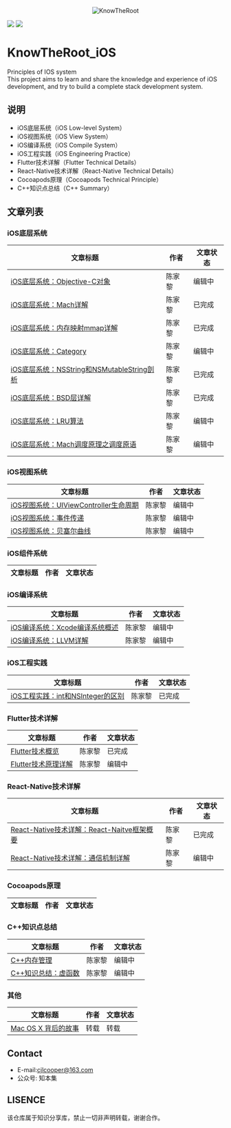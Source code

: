 <p align="center" >
  <img src="https://github.com/knowtheroot/KnowTheRoot_iOS/blob/master/Resources/Imgs/Main_Banner.png" alt="KnowTheRoot" title="KnowTheRoot">
</p>

![](https://img.shields.io/badge/stars-100%2B-green.svg)
![](https://img.shields.io/badge/issues-5%20open-orange.svg)
# KnowTheRoot_iOS
Principles of IOS system  
This project aims to learn and share the knowledge and experience of iOS development, and try to build a complete stack development system.

## 说明

- iOS底层系统（iOS Low-level System）
- iOS视图系统（iOS View System）
- iOS编译系统（iOS Compile System）
- iOS工程实践（iOS Engineering Practice）
- Flutter技术详解（Flutter Technical Details）
- React-Native技术详解（React-Native Technical Details）
- Cocoapods原理（Cocoapods Technical Principle）
- C++知识点总结（C++ Summary）

## 文章列表

### iOS底层系统  
| 文章标题 | 作者 | 文章状态 |
| ------ | ------ | ------ |
| [iOS底层系统：Objective-C对象](https://github.com/knowtheroot/KnowTheRoot_iOS/blob/master/iOS%E5%BA%95%E5%B1%82%E7%B3%BB%E7%BB%9F/iOS%E5%BA%95%E5%B1%82%E7%B3%BB%E7%BB%9F%EF%BC%9AObjective-C%E5%AF%B9%E8%B1%A1.md)| 陈家黎 | 编辑中 |
| [iOS底层系统：Mach详解](https://github.com/knowtheroot/KnowTheRoot_iOS/blob/master/iOS%E5%BA%95%E5%B1%82%E7%B3%BB%E7%BB%9F/iOS%E5%BA%95%E5%B1%82%E7%B3%BB%E7%BB%9F%EF%BC%9AMach%E8%AF%A6%E8%A7%A3.md)| 陈家黎 | 已完成 |
| [iOS底层系统：内存映射mmap详解](https://github.com/knowtheroot/KnowTheRoot_iOS/blob/master/iOS%E5%BA%95%E5%B1%82%E7%B3%BB%E7%BB%9F/iOS%E5%BA%95%E5%B1%82%E7%B3%BB%E7%BB%9F%EF%BC%9A%E5%86%85%E5%AD%98%E6%98%A0%E5%B0%84mmap%E8%AF%A6%E8%A7%A3.md) | 陈家黎 | 已完成 |
| [iOS底层系统：Category](https://github.com/knowtheroot/KnowTheRoot_iOS/blob/master/iOS%E5%BA%95%E5%B1%82%E7%B3%BB%E7%BB%9F/iOS%E5%BA%95%E5%B1%82%E7%B3%BB%E7%BB%9F%EF%BC%9ACategory.md) | 陈家黎 | 编辑中 |
| [iOS底层系统：NSString和NSMutableString剖析](https://github.com/knowtheroot/KnowTheRoot_iOS/blob/master/iOS%E5%BA%95%E5%B1%82%E7%B3%BB%E7%BB%9F/iOS%E5%BA%95%E5%B1%82%E7%B3%BB%E7%BB%9F%EF%BC%9ANSString%E5%92%8CNSMutableString%E5%89%96%E6%9E%90.md) | 陈家黎 | 已完成 |
| [iOS底层系统：BSD层详解](https://github.com/knowtheroot/KnowTheRoot_iOS/blob/master/iOS%E5%BA%95%E5%B1%82%E7%B3%BB%E7%BB%9F/iOS%E5%BA%95%E5%B1%82%E7%B3%BB%E7%BB%9F%EF%BC%9ABSD%E5%B1%82%E8%AF%A6%E8%A7%A3.md) | 陈家黎 | 已完成 |
| [iOS底层系统：LRU算法](https://github.com/knowtheroot/KnowTheRoot_iOS/blob/master/iOS%E5%BA%95%E5%B1%82%E7%B3%BB%E7%BB%9F/iOS%E5%BA%95%E5%B1%82%E7%B3%BB%E7%BB%9F%EF%BC%9ALRU%E7%AE%97%E6%B3%95.md) | 陈家黎 | 编辑中 |
| [iOS底层系统：Mach调度原理之调度原语](https://github.com/knowtheroot/KnowTheRoot_iOS/blob/master/iOS%E5%BA%95%E5%B1%82%E7%B3%BB%E7%BB%9F/iOS%E5%BA%95%E5%B1%82%E7%B3%BB%E7%BB%9F%EF%BC%9AMach%E8%B0%83%E5%BA%A6%E5%8E%9F%E7%90%86%E4%B9%8B%E8%B0%83%E5%BA%A6%E5%8E%9F%E8%AF%AD.md) | 陈家黎 | 编辑中 |


### iOS视图系统  
| 文章标题 | 作者 | 文章状态 |
| ------ | ------ | ------ |
| [iOS视图系统：UIViewController生命周期](https://github.com/knowtheroot/KnowTheRoot_iOS/blob/master/iOS%E8%A7%86%E5%9B%BE%E5%8E%9F%E7%90%86/iOS%E8%A7%86%E5%9B%BE%E5%8E%9F%E7%90%86%EF%BC%9AUIViewController%E7%94%9F%E5%91%BD%E5%91%A8%E6%9C%9F.md)| 陈家黎 | 编辑中 |
| [iOS视图系统：事件传递](https://github.com/knowtheroot/KnowTheRoot_iOS/blob/master/iOS%E8%A7%86%E5%9B%BE%E5%8E%9F%E7%90%86/iOS%E8%A7%86%E5%9B%BE%E5%8E%9F%E7%90%86%EF%BC%9A%E4%BA%8B%E4%BB%B6%E4%BC%A0%E9%80%92.md) | 陈家黎 | 编辑中 |
| [iOS视图系统：贝塞尔曲线](https://github.com/knowtheroot/KnowTheRoot_iOS/blob/master/iOS%E8%A7%86%E5%9B%BE%E5%8E%9F%E7%90%86/iOS%E8%A7%86%E5%9B%BE%E7%B3%BB%E7%BB%9F%EF%BC%9A%E8%B4%9D%E5%A1%9E%E5%B0%94%E6%9B%B2%E7%BA%BF.md) | 陈家黎 | 编辑中 |

### iOS组件系统
| 文章标题 | 作者 | 文章状态 |
| ------ | ------ | ------ |

### iOS编译系统 
| 文章标题 | 作者 | 文章状态 |
| ------ | ------ | ------ |
| [iOS编译系统：Xcode编译系统概述](https://github.com/knowtheroot/KnowTheRoot_iOS/blob/master/iOS%E7%BC%96%E8%AF%91%E7%B3%BB%E7%BB%9F/iOS%E7%BC%96%E8%AF%91%E7%B3%BB%E7%BB%9F%EF%BC%9AXcode%E7%BC%96%E8%AF%91%E7%B3%BB%E7%BB%9F%E6%A6%82%E8%BF%B0.md)| 陈家黎 | 编辑中 |
| [iOS编译系统：LLVM详解](https://github.com/knowtheroot/KnowTheRoot_iOS/blob/master/iOS%E7%BC%96%E8%AF%91%E7%B3%BB%E7%BB%9F/iOS%E7%BC%96%E8%AF%91%E7%B3%BB%E7%BB%9F%EF%BC%9ALLVM%E8%AF%A6%E8%A7%A3.md)| 陈家黎 | 编辑中 |

### iOS工程实践
| 文章标题 | 作者 | 文章状态 |
| ------ | ------ | ------ |
| [iOS工程实践：int和NSInteger的区别](https://github.com/knowtheroot/KnowTheRoot_iOS/blob/master/iOS%E5%B7%A5%E7%A8%8B%E5%AE%9E%E8%B7%B5/iOS%E5%B7%A5%E7%A8%8B%E5%AE%9E%E8%B7%B5%EF%BC%9Aint%E5%92%8CNSInteger%E7%9A%84%E5%8C%BA%E5%88%AB.md)| 陈家黎 | 已完成 |

### Flutter技术详解
| 文章标题 | 作者 | 文章状态 |
| ------ | ------ | ------ |
| [Flutter技术概览](https://github.com/knowtheroot/KnowTheRoot_iOS/blob/master/Flutter%E6%8A%80%E6%9C%AF%E8%AF%A6%E8%A7%A3/Flutter%E6%8A%80%E6%9C%AF%E8%AF%A6%E8%A7%A3%EF%BC%9AFlutter%E6%8A%80%E6%9C%AF%E6%A6%82%E8%A7%88.md)| 陈家黎 | 已完成 |
| [Flutter技术原理详解](https://github.com/knowtheroot/KnowTheRoot_iOS/blob/master/%E8%B7%A8%E5%B9%B3%E5%8F%B0%E5%8E%9F%E7%90%86%E8%AF%A6%E8%A7%A3/Flutter%E6%8A%80%E6%9C%AF%E5%8E%9F%E7%90%86%E8%AF%A6%E8%A7%A3.md) | 陈家黎 | 编辑中 |

### React-Native技术详解
| 文章标题 | 作者 | 文章状态 |
| ------ | ------ | ------ |
| [React-Native技术详解：React-Naitve框架概要](https://github.com/knowtheroot/KnowTheRoot_iOS/blob/master/React-Native%E6%8A%80%E6%9C%AF%E8%AF%A6%E8%A7%A3/React-Native%E6%8A%80%E6%9C%AF%E8%AF%A6%E8%A7%A3%EF%BC%9AReact-Naitve%E6%A1%86%E6%9E%B6%E6%A6%82%E8%A6%81.md)| 陈家黎 | 已完成 |
| [React-Native技术详解：通信机制详解](https://github.com/knowtheroot/KnowTheRoot_iOS/blob/master/React-Native%E6%8A%80%E6%9C%AF%E8%AF%A6%E8%A7%A3/React-Native%E6%8A%80%E6%9C%AF%E8%AF%A6%E8%A7%A3%EF%BC%9A%E9%80%9A%E4%BF%A1%E6%9C%BA%E5%88%B6%E8%AF%A6%E8%A7%A3.md)| 陈家黎 | 编辑中 |

### Cocoapods原理
| 文章标题 | 作者 | 文章状态 |
| ------ | ------ | ------ |

### C++知识点总结
| 文章标题 | 作者 | 文章状态 |
| ------ | ------ | ------ |
| [C++内存管理](https://github.com/knowtheroot/KnowTheRoot_iOS/blob/master/C%2B%2B%E7%9F%A5%E8%AF%86%E6%80%BB%E7%BB%93/C%2B%2B%E7%9F%A5%E8%AF%86%E6%80%BB%E7%BB%93%EF%BC%9AC%2B%2B%E5%86%85%E5%AD%98%E7%AE%A1%E7%90%86.md)| 陈家黎 | 编辑中 |
| [C++知识总结：虚函数](https://github.com/knowtheroot/KnowTheRoot_iOS/blob/master/C%2B%2B%E7%9F%A5%E8%AF%86%E6%80%BB%E7%BB%93/C%2B%2B%E7%9F%A5%E8%AF%86%E6%80%BB%E7%BB%93%EF%BC%9A%E8%99%9A%E5%87%BD%E6%95%B0.md)| 陈家黎 | 编辑中 |

### 其他
| 文章标题 | 作者 | 文章状态 |
| ------ | ------ | ------ |
| [Mac OS X 背后的故事](http://blog.jobbole.com/32586/)| 转载 | 转载 |

## Contact
- E-mail:cjlcooper@163.com
- 公众号: 知本集

## LISENCE
该仓库属于知识分享库，禁止一切非声明转载，谢谢合作。
